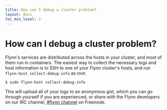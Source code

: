 ```yaml
---
title: How can I debug a cluster problem?
layout: docs
toc_min_level: 2
---
```


# How can I debug a cluster problem?

Flynn's services are distributed across the hosts in your cluster, and most of them run in containers. The easiest way to collect the necessary logs and host information is to SSH to one of your Flynn cluster's hosts, and run `flynn-host collect-debug-info` as root.

    $ sudo flynn-host collect-debug-info

This will upload all of your logs to an anonymous gist, which you can go through yourself if you are experienced, or share with the Flynn developers on our IRC channel, [#flynn channel](https://webchat.freenode.net/?channels=flynn) on Freenode.
